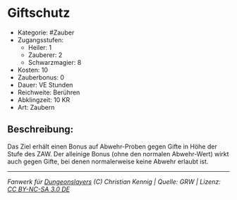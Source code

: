 # Giftschutz

- Kategorie: #Zauber
- Zugangsstufen:
  - Heiler: 1
  - Zauberer: 2
  - Schwarzmagier: 8
- Kosten: 10
- Zauberbonus: 0
- Dauer: VE Stunden
- Reichweite: Berühren
- Abklingzeit: 10 KR
- Art: Zaubern

## Beschreibung:

Das Ziel erhält einen Bonus auf Abwehr-Proben gegen Gifte in Höhe der Stufe des ZAW. Der alleinige Bonus (ohne den normalen Abwehr-Wert) wirkt auch gegen Gifte, bei denen normalerweise keine Abwehr erlaubt ist.

---

_Fanwerk für [Dungeonslayers](https://www.dungeonslayers.net/) (C) Christian Kennig | Quelle: GRW | Lizenz: [CC BY-NC-SA 3.0 DE](https://creativecommons.org/licenses/by-nc-sa/3.0/de/)_
